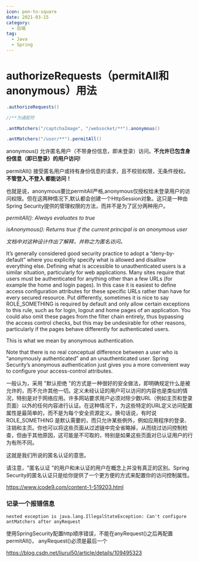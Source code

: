 ```yaml
---
icon: pen-to-square
date: 2021-03-15
category:
  - 后端
tag:
  - Java
  - Spring
---
```


# authorizeRequests（permitAll和anonymous）用法

```java
.authorizeRequests()

//**为通配符

.antMatchers("/captchaImage", "/websocket/**").anonymous()

.antMatchers("/user/**").permitAll()
```

anonymous() 允许匿名用户（不带身份信息，即未登录）访问。**不允许已包含身份信息（即已登录）的用户访问!**

permitAll() 接受匿名用户或持有身份信息的请求，且不校验权限，无条件授权。**不管登入,不登入 都能访问！**

也就是说，anonymous要比permitAll严格,anonymous仅授权给未登录用户的访问权限。但在这两种情况下,默认都会创建一个HttpSession对象。这只是一种由Spring Security提供的管理权限的方法，而并不是为了区分两种用户。

*permitAll(): Always evaluates to true*

*isAnonymous():  Returns true if the current principal is an anonymous user*

*文档中对这种设计作出了解释，并称之为匿名访问。*

It’s generally considered good security practice to adopt a “deny-by-default” where you explicitly specify what is allowed and disallow everything else. Defining what is accessible to unauthenticated users is a similar situation, particularly for web applications. Many sites require that users must be authenticated for anything other than a few URLs (for example the home and login pages). In this case it is easiest to define access configuration attributes for these specific URLs rather than have for every secured resource. Put differently, sometimes it is nice to say ROLE_SOMETHING is required by default and only allow certain exceptions to this rule, such as for login, logout and home pages of an application. You could also omit these pages from the filter chain entirely, thus bypassing the access control checks, but this may be undesirable for other reasons, particularly if the pages behave differently for authenticated users.

This is what we mean by anonymous authentication.

Note that there is no real conceptual difference between a user who is “anonymously authenticated” and an unauthenticated user. Spring Security’s anonymous authentication just gives you a more convenient way to configure your access-control attributes.

一般认为，采用 "默认拒绝 "的方式是一种很好的安全做法，即明确规定什么是被允许的，而不允许其他一切。定义未经认证的用户可以访问的内容也是类似的情况，特别是对于网络应用。许多网站要求用户必须对除少数URL（例如主页和登录页面）以外的任何内容进行认证。在这种情况下，为这些特定的URL定义访问配置属性是最简单的，而不是为每个安全资源定义。换句话说，有时说 ROLE_SOMETHING 是默认需要的，而只允许某些例外，例如应用程序的登录、注销和主页。你也可以将这些页面从过滤链中完全省略掉，从而绕过访问控制检查，但由于其他原因，这可能是不可取的，特别是如果这些页面对已认证用户的行为有所不同。

这就是我们所说的匿名认证的意思。

请注意，"匿名认证 "的用户和未认证的用户在概念上并没有真正的区别。Spring Security的匿名认证只是给你提供了一个更方便的方式来配置你的访问控制属性。

https://www.icode9.com/content-1-519203.html

### 记录一个报错信息

```
nested exception is java.lang.IllegalStateException: Can't configure antMatchers after anyRequest
```

使用SpringSecurity配置http顺序错误，不能在anyRequest()之后再配置permitAll()，
anyRequest()必须是最后一个

https://blog.csdn.net/liurui50/article/details/109495323